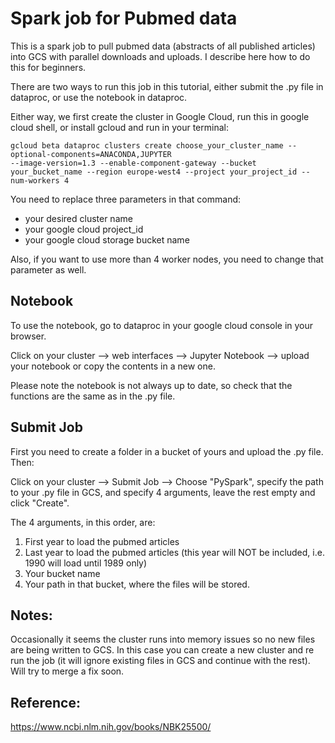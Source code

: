 # Spark job for Pubmed data
This is a spark job to pull pubmed data (abstracts of all published articles) into GCS with 
parallel downloads and uploads.  I describe here how to do this for beginners.

There are two ways to run this job in this tutorial, either submit the .py file in dataproc, or use the notebook in dataproc.

Either way, we first create the cluster in Google Cloud, run this in google cloud shell, 
or install gcloud and run in your terminal:

```
gcloud beta dataproc clusters create choose_your_cluster_name --optional-components=ANACONDA,JUPYTER 
--image-version=1.3 --enable-component-gateway --bucket your_bucket_name --region europe-west4 --project your_project_id --num-workers 4
```

You need to replace three parameters in that command: 
- your desired cluster name
- your google cloud project_id
- your google cloud storage bucket name

Also, if you want to use more than 4 worker nodes, you need to change that parameter as well.


## Notebook

To use the notebook, go to dataproc in your google cloud console in your browser. 

Click on your cluster --> web interfaces --> Jupyter Notebook --> upload your notebook or copy the contents in a new one.

Please note the notebook is not always up to date, so check that the functions are the same as in the .py file.

## Submit Job

First you need to create a folder in a bucket of yours and upload the .py file. Then:

Click on your cluster --> Submit Job --> Choose "PySpark", specify the path to your .py file in GCS, and specify 4 arguments,
leave the rest empty and click "Create".

The 4 arguments, in this order, are:
1. First year to load the pubmed articles
1. Last year to load the pubmed articles (this year will NOT be included, i.e. 1990 will load until 1989 only)
1. Your bucket name
1. Your path in that bucket, where the files will be stored.

## Notes:
Occasionally it seems the cluster runs into memory issues so no new files are being written to GCS.  In this case you can  create a new cluster and re run the job (it will ignore existing files in GCS and continue with the rest).  Will try to merge a fix soon.

## Reference:

https://www.ncbi.nlm.nih.gov/books/NBK25500/

